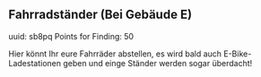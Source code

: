 ## Fahrradständer (Bei Gebäude E)
uuid: sb8pq
Points for Finding: 50

Hier könnt Ihr eure Fahrräder abstellen, es wird bald auch E-Bike-Ladestationen geben und einge Ständer werden sogar überdacht!


